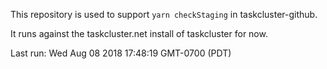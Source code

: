This repository is used to support `yarn checkStaging` in taskcluster-github.

It runs against the taskcluster.net install of taskcluster for now.

Last run: Wed Aug 08 2018 17:48:19 GMT-0700 (PDT)
